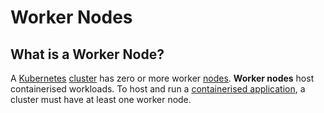 
# Worker Nodes

## What is a Worker Node?

A [Kubernetes](../what-is-kubernetes) [cluster](../clusters) has zero or more worker [nodes](../nodes).
**Worker nodes** host containerised workloads.
To host and run a [containerised application](../../concepts/containerised-application), a cluster must have at least 
one worker node.
